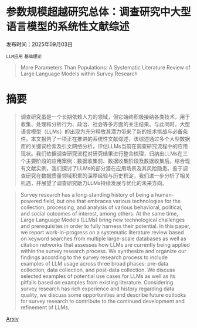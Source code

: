 # 参数规模超越研究总体：调查研究中大型语言模型的系统性文献综述

发布时间：2025年09月03日

`LLM应用` `基础理论`

> More Parameters Than Populations: A Systematic Literature Review of Large Language Models within Survey Research

# 摘要

> 调查研究虽是一个长期依赖人力的领域，但它始终积极接纳各类技术，用于收集、处理和分析行为、政治、社会等多方面的关注结果。与此同时，大型语言模型（LLMs）的出现为充分释放其潜力带来了新的技术挑战与必备条件。本文报告了一项正在推进的系统性文献综述，该综述通过多个大型数据库的关键词检索及引文网络分析，评估LLMs当前在调查研究流程中的应用现状。我们依据调查研究流程对研究结果进行整合梳理，归纳出LLMs在三个主要阶段的应用案例：数据收集前、数据收集阶段及数据收集后。结合现有文献实例，我们探讨了LLMs的部分潜在应用场景及其风险隐患。鉴于调查研究在数据质量领域积累的深厚经验与历史积淀，我们进一步分析了相关机遇，并展望了调查研究助力LLMs持续发展与优化的未来方向。

> Survey research has a long-standing history of being a human-powered field, but one that embraces various technologies for the collection, processing, and analysis of various behavioral, political, and social outcomes of interest, among others. At the same time, Large Language Models (LLMs) bring new technological challenges and prerequisites in order to fully harness their potential. In this paper, we report work-in-progress on a systematic literature review based on keyword searches from multiple large-scale databases as well as citation networks that assesses how LLMs are currently being applied within the survey research process. We synthesize and organize our findings according to the survey research process to include examples of LLM usage across three broad phases: pre-data collection, data collection, and post-data collection. We discuss selected examples of potential use cases for LLMs as well as its pitfalls based on examples from existing literature. Considering survey research has rich experience and history regarding data quality, we discuss some opportunities and describe future outlooks for survey research to contribute to the continued development and refinement of LLMs.

[Arxiv](https://arxiv.org/abs/2509.03391)